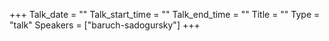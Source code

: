 +++
Talk_date = ""
Talk_start_time = ""
Talk_end_time = ""
Title = ""
Type = "talk"
Speakers = ["baruch-sadogursky"]
+++


